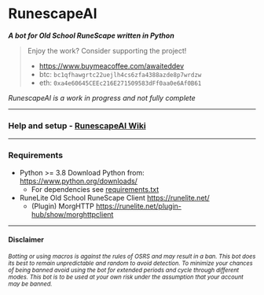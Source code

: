 # RunescapeAI
***A bot for Old School RuneScape written in Python***

> Enjoy the work? Consider supporting the project!
> * https://www.buymeacoffee.com/awaiteddev
> * btc: `bc1qfhawgrtc22uejlh4cs6zfa4388azde8p7wrdzw`
> * eth: `0xa4e60645CEEc216E271509583dFf0aa0e6Af0B61`

*RunescapeAI is a work in progress and not fully complete*

***
### Help and setup - [RunescapeAI Wiki](https://github.com/LordChunder/RunescapeAI/wiki)
***
### Requirements

+ Python >= 3.8
  Download Python from: https://www.python.org/downloads/
    * For dependencies see [requirements.txt](/requirements.txt)
+ RuneLite Old School RuneScape Client https://runelite.net/
    * (Plugin) MorgHTTP https://runelite.net/plugin-hub/show/morghttpclient

***
#### Disclaimer

<sub>*Botting or using macros is against the rules of OSRS and may result in a ban.
This bot does its best to remain unpredictable and random to avoid detection. To minimize your chances of being banned
avoid using the bot for extended periods and cycle through different modes.
This bot is to be used at your own risk under the assumption that your account may be banned.*</sub>
